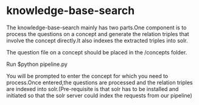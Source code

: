 # knowledge-base-search

The knowledge-base-search mainly has two parts.One component is to process the questions on a concept and generate the relation triples that involve the concept directly.It also indexes the extracted triples into solr.

The question file on a concept should be placed in the /concepts folder.

Run $python pipeline.py 

You will be prompted to enter the concept for which you need to process.Once entered,the questions are processed and the relation triples are indexed into solr.(Pre-requisite is that solr has to be installed and initiated so that the solr server could index the requests from our pipeline)
